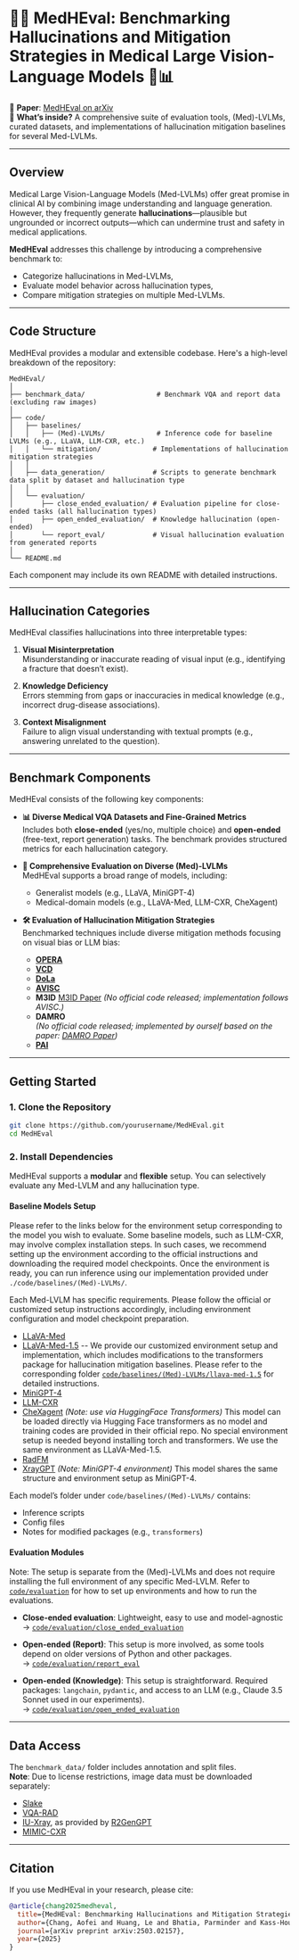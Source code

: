 # 💭🤖 MedHEval: Benchmarking Hallucinations and Mitigation Strategies in Medical Large Vision-Language Models 🏥📊

📄 **Paper**: [MedHEval on arXiv](https://arxiv.org/abs/2503.02157)  
🧠 **What’s inside?** A comprehensive suite of evaluation tools, (Med)-LVLMs, curated datasets, and implementations of hallucination mitigation baselines for several Med-LVLMs.


---

## Overview

Medical Large Vision-Language Models (Med-LVLMs) offer great promise in clinical AI by combining image understanding and language generation. However, they frequently generate **hallucinations**—plausible but ungrounded or incorrect outputs—which can undermine trust and safety in medical applications.

**MedHEval** addresses this challenge by introducing a comprehensive benchmark to:
- Categorize hallucinations in Med-LVLMs,
- Evaluate model behavior across hallucination types,
- Compare mitigation strategies on multiple Med-LVLMs.

---

## Code Structure

MedHEval provides a modular and extensible codebase. Here's a high-level breakdown of the repository:

```
MedHEval/
│
├── benchmark_data/                  # Benchmark VQA and report data (excluding raw images)
│
├── code/
│   ├── baselines/
│   │   ├── (Med)-LVLMs/             # Inference code for baseline LVLMs (e.g., LLaVA, LLM-CXR, etc.)
│   │   └── mitigation/             # Implementations of hallucination mitigation strategies
│   │
│   ├── data_generation/            # Scripts to generate benchmark data split by dataset and hallucination type
│   │
│   └── evaluation/
│       ├── close_ended_evaluation/ # Evaluation pipeline for close-ended tasks (all hallucination types)
│       ├── open_ended_evaluation/  # Knowledge hallucination (open-ended)
│       └── report_eval/            # Visual hallucination evaluation from generated reports
│
└── README.md
```

Each component may include its own README with detailed instructions.

---

## Hallucination Categories

MedHEval classifies hallucinations into three interpretable types:

1. **Visual Misinterpretation**  
   Misunderstanding or inaccurate reading of visual input (e.g., identifying a fracture that doesn’t exist).

2. **Knowledge Deficiency**  
   Errors stemming from gaps or inaccuracies in medical knowledge (e.g., incorrect drug-disease associations).

3. **Context Misalignment**  
   Failure to align visual understanding with textual prompts (e.g., answering unrelated to the question).

---

## Benchmark Components

MedHEval consists of the following key components:

- **📊 Diverse Medical VQA Datasets and Fine-Grained Metrics**  
  Includes both **close-ended** (yes/no, multiple choice) and **open-ended** (free-text, report generation) tasks. The benchmark provides structured metrics for each hallucination category.

- **🧠 Comprehensive Evaluation on Diverse (Med)-LVLMs**  
  MedHEval supports a broad range of models, including:
  - Generalist models (e.g., LLaVA, MiniGPT-4)
  - Medical-domain models (e.g., LLaVA-Med, LLM-CXR, CheXagent)

- **🛠️ Evaluation of Hallucination Mitigation Strategies**  
  Benchmarked techniques include diverse mitigation methods focusing on visual bias or LLM bias:
  - [**OPERA**](https://github.com/shikiw/OPERA)  
  - [**VCD**](https://github.com/DAMO-NLP-SG/VCD)  
  - [**DoLa**](https://github.com/voidism/DoLa)  
  - [**AVISC**](https://github.com/sangminwoo/AvisC)  
  - **M3ID**  [M3ID Paper](https://arxiv.org/abs/2403.14003)
    _(No official code released; implementation follows AVISC.)_  
  - **DAMRO**  
    _(No official code released; implemented by ourself based on the paper: [DAMRO Paper](https://arxiv.org/abs/2410.04514))_  
  - [**PAI**](https://github.com/LALBJ/PAI)

---

## Getting Started

### 1. Clone the Repository

```bash
git clone https://github.com/yourusername/MedHEval.git
cd MedHEval
```

### 2. Install Dependencies

MedHEval supports a **modular** and **flexible** setup. You can selectively evaluate any Med-LVLM and any hallucination type.


#### Baseline Models Setup

Please refer to the links below for the environment setup corresponding to the model you wish to evaluate. Some baseline models, such as LLM-CXR, may involve complex installation steps. In such cases, we recommend setting up the environment according to the official instructions and downloading the required model checkpoints. Once the environment is ready, you can run inference using our implementation provided under `./code/baselines/(Med)-LVLMs/`.

Each Med-LVLM has specific requirements. Please follow the official or customized setup instructions accordingly, including environment configuration and model checkpoint preparation.

- [LLaVA-Med](https://github.com/microsoft/LLaVA-Med/tree/v1.0.0)
- [LLaVA-Med-1.5](https://github.com/microsoft/LLaVA-Med) -- We provide our customized environment setup and implementation, which includes modifications to the transformers package for hallucination mitigation baselines. Please refer to the corresponding folder [`code/baselines/(Med)-LVLMs/llava-med-1.5`](https://github.com/Aofei-Chang/MedHEval/tree/main/code/baselines/Med-LVLMs/llava-med-1.5) for detailed instructions.
- [MiniGPT-4](https://github.com/Vision-CAIR/MiniGPT-4)
- [LLM-CXR](https://github.com/hyn2028/llm-cxr)
- [CheXagent](https://github.com/Stanford-AIMI/CheXagent) *(Note: use via HuggingFace Transformers)* This model can be loaded directly via Hugging Face transformers as no model and training codes are provided in their official repo. No special environment setup is needed beyond installing torch and transformers. We use the same environment as LLaVA-Med-1.5.
- [RadFM](https://github.com/chaoyi-wu/RadFM)
- [XrayGPT](https://github.com/mbzuai-oryx/XrayGPT) *(Note: MiniGPT-4 environment)* This model shares the same structure and environment setup as MiniGPT-4.

Each model’s folder under `code/baselines/(Med)-LVLMs/` contains:
- Inference scripts
- Config files
- Notes for modified packages (e.g., `transformers`)

#### Evaluation Modules
Note: The setup is separate from the (Med)-LVLMs and does not require installing the full environment of any specific Med-LVLM. Refer to [`code/evaluation`](https://github.com/Aofei-Chang/MedHEval/tree/main/code/evaluation) for how to set up environments and how to run the evaluations.

- **Close-ended evaluation**: Lightweight, easy to use and model-agnostic  
  → [`code/evaluation/close_ended_evaluation`](https://github.com/Aofei-Chang/MedHEval/tree/main/code/evaluation/close_ended_evaluation)

- **Open-ended (Report)**: This setup is more involved, as some tools depend on older versions of Python and other packages.  
  → [`code/evaluation/report_eval`](https://github.com/Aofei-Chang/MedHEval/tree/main/code/evaluation/report_eval)

- **Open-ended (Knowledge)**: This setup is straightforward. Required packages: `langchain`, `pydantic`, and access to an LLM (e.g., Claude 3.5 Sonnet used in our experiments).  
  → [`code/evaluation/open_ended_evaluation`](https://github.com/Aofei-Chang/MedHEval/tree/main/code/evaluation/open_ended_evaluation)

---

## Data Access

The `benchmark_data/` folder includes annotation and split files.  
**Note**: Due to license restrictions, image data must be downloaded separately:

- [Slake](https://www.med-vqa.com/slake/)
- [VQA-RAD](https://osf.io/89kps/files/osfstorage)
- [IU-Xray](https://drive.google.com/file/d/1c0BXEuDy8Cmm2jfN0YYGkQxFZd2ZIoLg/view), as provided by [R2GenGPT](https://github.com/wang-zhanyu/R2GenGPT)
- [MIMIC-CXR](https://physionet.org/content/mimic-cxr-jpg/2.0.0/)

---

## Citation

If you use MedHEval in your research, please cite:

```bibtex
@article{chang2025medheval,
  title={MedHEval: Benchmarking Hallucinations and Mitigation Strategies in Medical Large Vision-Language Models},
  author={Chang, Aofei and Huang, Le and Bhatia, Parminder and Kass-Hout, Taha and Ma, Fenglong and Xiao, Cao},
  journal={arXiv preprint arXiv:2503.02157},
  year={2025}
}
```